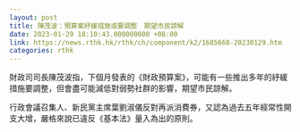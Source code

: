```yaml
---
layout: post
title: 陳茂波：預算案紓緩措施或要調整　期望市民諒解
date: 2023-01-29 18:10:43.000000000 +08:00
link: https://news.rthk.hk/rthk/ch/component/k2/1685668-20230129.htm
categories: rthk
---
```


財政司司長陳茂波指，下個月發表的《財政預算案》，可能有一些推出多年的紓緩措施要調整，但會盡可能減低對弱勢社群的影響，期望市民諒解。

行政會議召集人、新民黨主席葉劉淑儀反對再派消費券，又認為過去五年經常性開支大增，嚴格來說已違反《基本法》量入為出的原則。
